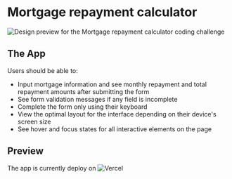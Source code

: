 # Mortgage repayment calculator

![Design preview for the Mortgage repayment calculator coding challenge](./images/preview.jpg)

## The App

Users should be able to:

- Input mortgage information and see monthly repayment and total repayment
  amounts after submitting the form
- See form validation messages if any field is incomplete
- Complete the form only using their keyboard
- View the optimal layout for the interface depending on their device's screen
  size
- See hover and focus states for all interactive elements on the page

## Preview

The app is currently deploy on ![Vercel](https://mortgage-calculator-8ija121ys-randomstuff222s-projects.vercel.app)
